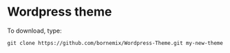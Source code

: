Wordpress theme
===============

To download, type:

```
git clone https://github.com/bornemix/Wordpress-Theme.git my-new-theme
```
